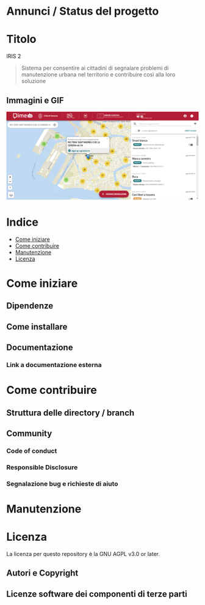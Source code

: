 # Annunci / Status del progetto

# Titolo
IRIS 2

> Sistema per consentire ai cittadini di segnalare problemi di manutenzione  urbana nel territorio e contribuire così alla loro soluzione

## Immagini e GIF

![Screenshot](public/screenshot.png)

# Indice

- [Come iniziare](#come-iniziare)
- [Come contribuire](#come-contribuire)
- [Manutenzione](#manutenzione)
- [Licenza](#licenza)

# Come iniziare

## Dipendenze
## Come installare

## Documentazione
### Link a documentazione esterna 

# Come contribuire
## Struttura delle directory / branch

## Community

### Code of conduct

### Responsible Disclosure

### Segnalazione bug e richieste di aiuto

# Manutenzione 

# Licenza 
La licenza per questo repository è la GNU AGPL v3.0 or later.

## Autori e Copyright

## Licenze software dei componenti di terze parti

